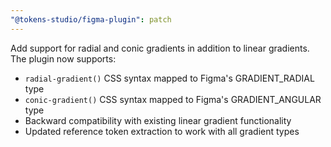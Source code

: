```yaml
---
"@tokens-studio/figma-plugin": patch
---
```


Add support for radial and conic gradients in addition to linear gradients. The plugin now supports:
- `radial-gradient()` CSS syntax mapped to Figma's GRADIENT_RADIAL type
- `conic-gradient()` CSS syntax mapped to Figma's GRADIENT_ANGULAR type
- Backward compatibility with existing linear gradient functionality
- Updated reference token extraction to work with all gradient types